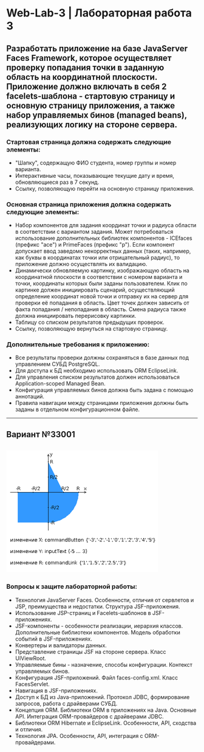 # Web-Lab-3    |  Лабораторная работа 3


## Разработать приложение на базе JavaServer Faces Framework, которое осуществляет проверку попадания точки в заданную область на координатной плоскости. Приложение должно включать в себя 2 facelets-шаблона - стартовую страницу и основную страницу приложения, а также набор управляемых бинов (managed beans), реализующих логику на стороне сервера.

### Стартовая страница должна содержать следующие элементы:
+ "Шапку", содержащую ФИО студента, номер группы и номер варианта.
+ Интерактивные часы, показывающие текущие дату и время, обновляющиеся раз в 7 секунд.
+ Ссылку, позволяющую перейти на основную страницу приложения.

### Основная страница приложения должна содержать следующие элементы:
+ Набор компонентов для задания координат точки и радиуса области в соответствии с вариантом задания. Может потребоваться использование дополнительных библиотек компонентов - ICEfaces (префикс "ace") и PrimeFaces (префикс "p"). Если компонент допускает ввод заведомо некорректных данных (таких, например, как буквы в координатах точки или отрицательный радиус), то приложение должно осуществлять их валидацию.
+ Динамически обновляемую картинку, изображающую область на координатной плоскости в соответствии с номером варианта и точки, координаты которых были заданы пользователем. Клик по картинке должен инициировать сценарий, осуществляющий определение координат новой точки и отправку их на сервер для проверки её попадания в область. Цвет точек должен зависить от факта попадания / непопадания в область. Смена радиуса также должна инициировать перерисовку картинки.
+ Таблицу со списком результатов предыдущих проверок.
+ Ссылку, позволяющую вернуться на стартовую страницу.

### Дополнительные требования к приложению:
+ Все результаты проверки должны сохраняться в базе данных под управлением СУБД PostgreSQL.
+ Для доступа к БД необходимо использовать ORM EclipseLink.
+ Для управления списком результатов должен использоваться Application-scoped Managed Bean.
+ Конфигурация управляемых бинов должна быть задана с помощью аннотаций.
+ Правила навигации между страницами приложения должны быть заданы в отдельном конфигурационном файле.

 ------------
## Вариант №33001

![Alt text](картинка.png?raw=true "Title")
 ------------
### Вопросы к защите лабораторной работы:
+ Технология JavaServer Faces. Особенности, отличия от сервлетов и JSP, преимущества и недостатки. Структура JSF-приложения.
+ Использование JSP-страниц и Facelets-шаблонов в JSF-приложениях.
+ JSF-компоненты - особенности реализации, иерархия классов. Дополнительные библиотеки компонентов. Модель обработки событий в JSF-приложениях.
+ Конвертеры и валидаторы данных.
+ Представление страницы JSF на стороне сервера. Класс UIViewRoot.
+ Управляемые бины - назначение, способы конфигурации. Контекст управляемых бинов.
+ Конфигурация JSF-приложений. Файл faces-config.xml. Класс FacesServlet.
+ Навигация в JSF-приложениях.
+ Доступ к БД из Java-приложений. Протокол JDBC, формирование запросов, работа с драйверами СУБД.
+ Концепция ORM. Библиотеки ORM в приложениях на Java. Основные API. Интеграция ORM-провайдеров с драйверами JDBC.
+ Библиотеки ORM Hibernate и EclipseLink. Особенности, API, сходства и отличия.
+ Технология JPA. Особенности, API, интеграция с ORM-провайдерами.
